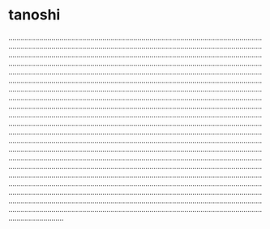 # tanoshi
.......................................................................................................................................................................................................................................................................................................................................................................................................................................................................................................................................................................................................................................................................................................................................................................................................................................................................................................................................................................................................................................................................................................................................................................................................................................................................................................................................................................................................................................................................................................................................................................................................................................................................................................................................................................................................................................................................................................................................................................................................................................................................................................................................................................................................................................................................................................................................................................................................................................................................................................................................................................................................................................................................................................................................